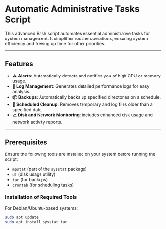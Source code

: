# Automatic Administrative Tasks Script

This advanced Bash script automates essential administrative tasks for system management. It simplifies routine operations, ensuring system efficiency and freeing up time for other priorities.

---

## Features

- **⚠️ Alerts**: Automatically detects and notifies you of high CPU or memory usage.
- **📜 Log Management**: Generates detailed performance logs for easy analysis.
- **📦 Backups**: Automatically backs up specified directories on a schedule.
- **🧹 Scheduled Cleanup**: Removes temporary and log files older than a specified date.
- **📈 Disk and Network Monitoring**: Includes enhanced disk usage and network activity reports.

---

## Prerequisites

Ensure the following tools are installed on your system before running the script:

- `mpstat` (part of the `sysstat` package)
- `df` (disk usage utility)
- `tar` (for backups)
- `crontab` (for scheduling tasks)

### Installation of Required Tools

For Debian/Ubuntu-based systems:
```bash
sudo apt update
sudo apt install sysstat tar
